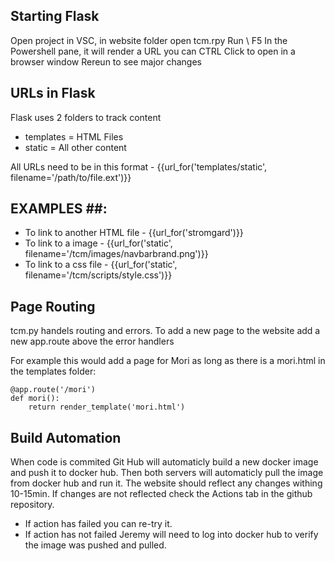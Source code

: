 ## Starting Flask

Open project in VSC, in website folder open tcm.rpy
Run \\ F5
In the Powershell pane, it will render a URL you can CTRL Click to open in a browser window
Rereun to see major changes

## URLs in Flask 

Flask uses 2 folders to track content
 - templates = HTML Files
 - static = All other content
   
All URLs need to be in this format - {{url_for('templates/static', filename='/path/to/file.ext')}}
## EXAMPLES ##:
- To link to another HTML file  - {{url_for('stromgard')}}
- To link to a image - {{url_for('static', filename='/tcm/images/navbarbrand.png')}}
- To link to a css file - {{url_for('static', filename='/tcm/scripts/style.css')}}

## Page Routing

tcm.py handels routing and errors. To add a new page to the website add a new app.route above the error handlers

For example this would add a page for Mori as long as there is a mori.html in the templates folder:

```
@app.route('/mori')
def mori():
	return render_template('mori.html')
```

## Build Automation

When code is commited Git Hub will automaticly build a new docker image and push it to docker hub. Then both servers will automaticly pull the image from docker hub and run it. The website should reflect any changes withing 10-15min.
If changes are not reflected check the Actions tab in the github repository. 
 - If action has failed you can re-try it.
 - If action has not failed Jeremy will need to log into docker hub to verify the image was pushed and pulled.
